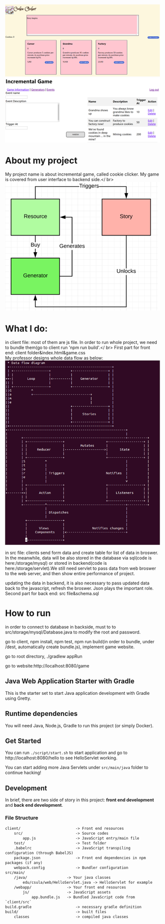 ﻿![Screenshot](1.png)
![Screenshot](2.png)

# About my project
My project name is about incremental game, called cookie clicker. My game is covered from user interface to backend side.</ br>
![Screenshot](4.png) 

# What I do:
in client file:
most of them are js file. In order to run whole project, we need to bundle them(go to client run 'npm run build'.</ br>
First part for front end: client folder&index.html&game.css</br>
My professor designs whole data flow as below:
![Screenshot](3.png)

in src file:
clients send form data and create table for list of data in broswer. In the meanwhile, data will be also stored in the database via sql(code is here:/storage/mysql) or stored in backend(code is here:/storage/servlet).We still need servlet to pass data from web broswer to the web server, and then show entire performance of project.

updating the data in backend, it is also necessary to pass updated data back to the javascript, refresh the broswer. Json plays the important role. 
Second part for back end: src file&schema.sql


# How to run
in order to connect to database in backside, must to to src/storage/mysql/Database.java to modify the root and password.

go to client, npm install, npm test, npm run build(in order to bundle, under /dest, automatically create bundle.js), implement game website.

go to root directory, ./gradlew appRun

go to website:http://localhost:8080/game

## Java Web Application Starter with Gradle

This is the starter set to start Java application development with Gradle using
Gretty.

## Runtime dependencies

You will need Java, Node.js, Gradle to run this project (or simply Docker).

## Get Started

You can run `./script/start.sh` to start application and go to http://localhost:8080/hello
to see HelloServlet working.

You can start adding more Java Servlets under `src/main/java` folder to continue
hacking!

## Development

In brief, there are two side of story in this project: **front end development**
and **back end development**.

### File Structure

```
client/                         -> Front end resources
	src/                        -> Source codes
		app.js                  -> JavaScript entry/main file
	test/                       -> Test folder
	.babelrc                    -> JavaScript transpiling configuration (through BabelJS)
	package.json                -> Front end dependencies in npm packages (if any)
	webpack.config              -> Bundler configuration
src/main/
	/java/                  -> Your java classes
		edu/csula/web/HelloServlet.java -> HelloServlet for example
	/webapp/                -> Your front end resources
		js/                 -> JavaScript assets
			app.bundle.js   -> Bundled JavaScript code from `client/src`
build.gradle                    -> necessary gradle definition
build/                          -> built files
	classes                     -> compiled java classes
```
